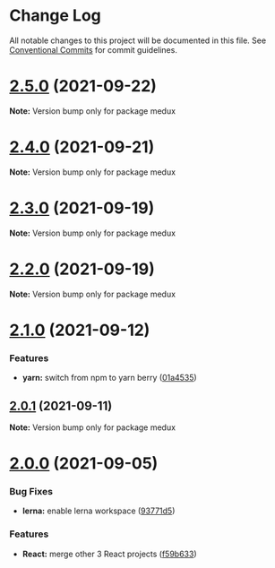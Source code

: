 # Change Log

All notable changes to this project will be documented in this file.
See [Conventional Commits](https://conventionalcommits.org) for commit guidelines.

# [2.5.0](https://github.com/sabertazimi/medux/compare/v2.4.0...v2.5.0) (2021-09-22)

**Note:** Version bump only for package medux





# [2.4.0](https://github.com/sabertazimi/medux/compare/v2.3.0...v2.4.0) (2021-09-21)

**Note:** Version bump only for package medux





# [2.3.0](https://github.com/sabertazimi/medux/compare/v2.2.0...v2.3.0) (2021-09-19)

**Note:** Version bump only for package medux





# [2.2.0](https://github.com/sabertazimi/medux/compare/v2.1.0...v2.2.0) (2021-09-19)

**Note:** Version bump only for package medux





# [2.1.0](https://github.com/sabertazimi/medux/compare/v2.0.1...v2.1.0) (2021-09-12)


### Features

* **yarn:** switch from npm to yarn berry ([01a4535](https://github.com/sabertazimi/medux/commit/01a453550737290373c7c41cd2077fed98555a26))





## [2.0.1](https://github.com/sabertazimi/medux/compare/v2.0.0...v2.0.1) (2021-09-11)

**Note:** Version bump only for package medux





# [2.0.0](https://github.com/sabertazimi/medux/compare/v1.2.0...v2.0.0) (2021-09-05)


### Bug Fixes

* **lerna:** enable lerna workspace ([93771d5](https://github.com/sabertazimi/medux/commit/93771d5ad84d8fc96a66f93f0ec75a11a0fe6c65))


### Features

* **React:** merge other 3 React projects ([f59b633](https://github.com/sabertazimi/medux/commit/f59b6335439c813262cfa07bd5fdd1ebf0a02d22))
